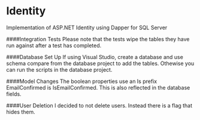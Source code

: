 Identity
========

Implementation of ASP.NET Identity using Dapper for SQL Server

####Integration Tests
Please note that the tests wipe the tables they have run against after a test has completed.

####Database Set Up
If using Visual Studio, create a database and use schema compare from the database project to add the tables.
Othewise you can run the scripts in the database project.

####Model Changes
The boolean properties use an Is prefix
EmailConfirmed is IsEmailConfirmed. This is also reflected in the database fields.

####User Deletion
I decided to not delete users. Instead there is a flag that hides them.
